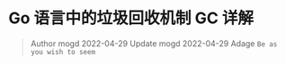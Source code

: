 # Go 语言中的垃圾回收机制 GC 详解

> Author mogd 2022-04-29 
> Update mogd 2022-04-29
> Adage `Be as you wish to seem`